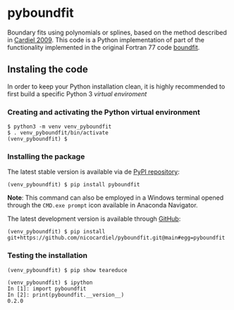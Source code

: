 # pyboundfit

Boundary fits using polynomials or splines, based on the method described in
[Cardiel 2009](https://ui.adsabs.harvard.edu/abs/2009MNRAS.396..680C/abstract).
This code is a Python implementation of part of the functionality
implemented in the original Fortran 77 code [boundfit](https://github.com/nicocardiel/boundfit).

## Instaling the code

In order to keep your Python installation clean, it is highly recommended to 
first build a specific Python 3 *virtual enviroment*

### Creating and activating the Python virtual environment

```shell
$ python3 -m venv venv_pyboundfit
$ . venv_pyboundfit/bin/activate
(venv_pyboundfit) $ 
```

### Installing the package

The latest stable version is available via de [PyPI repository](https://pypi.org/project/pyboundfit/):

```shell
(venv_pyboundfit) $ pip install pyboundfit
```
**Note**: This command can also be employed in a Windows terminal opened through the 
``CMD.exe prompt`` icon available in Anaconda Navigator.

The latest development version is available through [GitHub](https://github.com/nicocardiel/pyboundfit):

```shell
(venv_pyboundfit) $ pip install git+https://github.com/nicocardiel/pyboundfit.git@main#egg=pyboundfit
```

### Testing the installation

```shell
(venv_pyboundfit) $ pip show teareduce
```

```shell
(venv_pyboundfit) $ ipython
In [1]: import pyboundfit
In [2]: print(pyboundfit.__version__)
0.2.0
```
